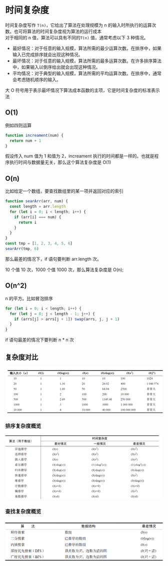 # 时间复杂度

时间复杂度写作 `T(n)`，它给出了算法在处理规模为 n 的输入时所执行的运算次数。也可将算法的时间复杂度视为算法的运行成本  
对于相同的 n 值，算法可以具有不同的`T(n)` 值，通常考虑以下 3 种情况。

- 最好情况：对于任意的输入规模，算法所需的最少运算次数。在排序中，如果输入已完成排序就会出现这种情况。
- 最坏情况：对于任意的输入规模，算法所需的最多运算次数。在许多排序算法中，如果输入以倒序给出就会出现这种情况。
- 平均情况：对于典型的输入规模，算法所需的平均运算次数。在排序中，通常会考虑随机顺序的输入。

大 O 符号用于表示最坏情况下算法成本函数的主项，它是时间复杂度的标准表示法

## O(1)

例如四则运算

```js
function increament(num) {
  return num + 1
}
```

假设传入 num 值为 1 和值为 2，increament 执行的时间都是一样的。也就是程序执行时间与数据量无关，那么这个算法复杂度是 O(1)

## O(n)

比如给定一个数组，要查找数组里的某一项并返回对应的索引

```js
function searArr(arr, num) {
  const length = arr.length
  for (let i = 0; i < length; i++) {
    if (arr[i] === num) {
      return i
    }
  }
}
const tmp = [1, 2, 3, 4, 5, 6]
searArr(tmp, 6)
```

那么最差的情况下，if 语句要判断 arr.length 次。

10 个值 10 次，1000 个值 1000 次，那么算法复杂度是 O(n);

## O(n^2)

n 的平方。比如冒泡排序

```js
for (let i = 0; i < length; i++) {
  for (let j = 0; j < length - 1; j++) {
    if (arrs[j] > arrs[j + 1]) swap(arrs, j, j + 1)
  }
}
```

if 语句最差的情况下要判断 n \* n 次

## 复杂度对比

![](../images/607269bd16eef554d1d5a35d616404ef.png)

### 排序复杂度概览

![](../images/575aabcd751f933f72b4173d37ab680b.png)

### 查找复杂度概览

![](../images/f2944de705d0826afe2e2c6216a8aafb.png)
